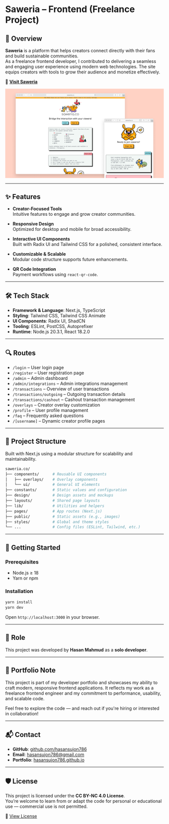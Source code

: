 # Saweria – Frontend (Freelance Project)

## 🧭 Overview

**Saweria** is a platform that helps creators connect directly with their fans and build sustainable communities.  
As a freelance frontend developer, I contributed to delivering a seamless and engaging user experience using modern web technologies. The site equips creators with tools to grow their audience and monetize effectively.

🔗 **[Visit Saweria](https://saweria.co/en)**

![saweria.co](./design/saweria.co.png)

---

## ✨ Features

- **Creator-Focused Tools**  
  Intuitive features to engage and grow creator communities.

- **Responsive Design**  
  Optimized for desktop and mobile for broad accessibility.

- **Interactive UI Components**  
  Built with Radix UI and Tailwind CSS for a polished, consistent interface.

- **Customizable & Scalable**  
  Modular code structure supports future enhancements.

- **QR Code Integration**  
  Payment workflows using `react-qr-code`.

---

## 🛠 Tech Stack

- **Framework & Language**: Next.js, TypeScript
- **Styling**: Tailwind CSS, Tailwind CSS Animate
- **UI Components**: Radix UI, ShadCN
- **Tooling**: ESLint, PostCSS, Autoprefixer
- **Runtime**: Node.js 20.3.1, React 18.2.0

---

## 🔍 Routes

- `/login` – User login page
- `/register` – User registration page
- `/admin` – Admin dashboard
- `/admin/integrations` – Admin integrations management
- `/transactions` – Overview of user transactions
- `/transactions/outgoing` – Outgoing transaction details
- `/transactions/cashout` – Cashout transaction management
- `/overlays` – Creator overlay customization
- `/profile` – User profile management
- `/faq` – Frequently asked questions
- `/[username]` – Dynamic creator profile pages

---

## 📁 Project Structure

Built with Next.js using a modular structure for scalability and maintainability.

```bash
saweria.co/
├── components/      # Reusable UI components
│   ├── overlays/    # Overlay components
│   └── ui/          # General UI elements
├── constants/       # Static values and configuration
├── design/          # Design assets and mockups
├── layouts/         # Shared page layouts
├── lib/             # Utilities and helpers
├── pages/           # App routes (Next.js)
├── public/          # Static assets (e.g., images)
├── styles/          # Global and theme styles
└── ...              # Config files (ESLint, Tailwind, etc.)
```

---

## 🚀 Getting Started

### Prerequisites

- Node.js ≥ 18
- Yarn or npm

### Installation

```bash
yarn install
yarn dev
```

Open `http://localhost:3000` in your browser.

---

## 👤 Role

This project was developed by **Hasan Mahmud** as a **solo developer**.

---

## 🧾 Portfolio Note

This project is part of my developer portfolio and showcases my ability to craft modern, responsive frontend applications.
It reflects my work as a freelance frontend engineer and my commitment to performance, usability, and scalable code.

Feel free to explore the code — and reach out if you're hiring or interested in collaboration!

---

## 📬 Contact

- **GitHub**: [github.com/hasansujon786](https://github.com/hasansujon786)
- **Email**: [hasansujon786@gmail.com](mailto:hasansujon786@gmail.com)
- **Portfolio**: [hasansujon786.github.io](https://hasansujon786.github.io)

---

## 🛡 License

This project is licensed under the **CC BY-NC 4.0 License**.  
You’re welcome to learn from or adapt the code for personal or educational use — commercial use is not permitted.

🔗 [View License](https://creativecommons.org/licenses/by-nc/4.0/)
